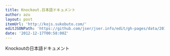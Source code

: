 ```yaml
---
title: Knockout.日本語ドキュメント
author: azu
layout: post
itemUrl: 'http://kojs.sukobuto.com/'
editJSONPath: 'https://github.com/jser/jser.info/edit/gh-pages/data/2012/12/index.json'
date: '2012-12-17T00:58:00Z'
---
```

Knockoutの日本語ドキュメント
